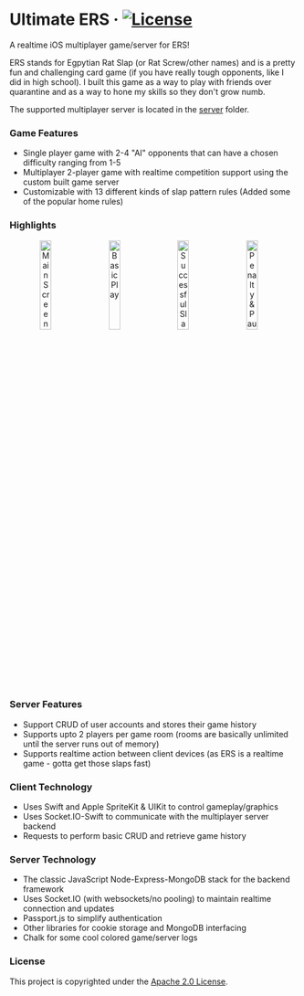 # Ultimate ERS · [![License](https://img.shields.io/badge/License-Apache%202.0-blue.svg)](https://opensource.org/licenses/Apache-2.0)
A realtime iOS multiplayer game/server for ERS!

ERS stands for Egpytian Rat Slap (or Rat Screw/other names) and is a pretty fun and challenging card game (if you have really tough opponents, like I did in high school). I built this game as a way to play with friends over quarantine and as a way to hone my skills so they don't grow numb.

The supported multiplayer server is located in the [server](https://github.com/usjpin/ultimate-ers/tree/master/Multiplayer-Server) folder.

### Game Features
- Single player game with 2-4 "AI" opponents that can have a chosen difficulty ranging from 1-5
- Multiplayer 2-player game with realtime competition support using the custom built game server
- Customizable with 13 different kinds of slap pattern rules (Added some of the popular home rules)

### Highlights
<p align="center">
	<img width="20%" src="https://github.com/usjpin/ultimate-ers/blob/master/Demo/customize.gif?raw=true" alt="Main Screen">
  &nbsp; &nbsp;
	<img width="20%" src="https://github.com/usjpin/ultimate-ers/blob/master/Demo/2-player-obg.gif?raw=true" alt="Basic Play">
  &nbsp; &nbsp;
	<img width="20%" src="https://github.com/usjpin/ultimate-ers/blob/master/Demo/2-player-slap.gif?raw=true" alt="Successful Slap">
  &nbsp; &nbsp;
  <img width="20%" src="https://github.com/usjpin/ultimate-ers/blob/master/Demo/error-pause-screen.gif?raw=true" alt="Penalty & Pause">
  &nbsp; &nbsp;
</p>

### Server Features
- Support CRUD of user accounts and stores their game history
- Supports upto 2 players per game room (rooms are basically unlimited until the server runs out of memory)
- Supports realtime action between client devices (as ERS is a realtime game - gotta get those slaps fast)

### Client Technology
- Uses Swift and Apple SpriteKit & UIKit to control gameplay/graphics
- Uses Socket.IO-Swift to communicate with the multiplayer server backend
- Requests to perform basic CRUD and retrieve game history

### Server Technology
- The classic JavaScript Node-Express-MongoDB stack for the backend framework
- Uses Socket.IO (with websockets/no pooling) to maintain realtime connection and updates
- Passport.js to simplify authentication
- Other libraries for cookie storage and MongoDB interfacing
- Chalk for some cool colored game/server logs

### License
This project is copyrighted under the [Apache 2.0 License](https://github.com/usjpin/ultimate-ers/blob/master/LICENSE).
